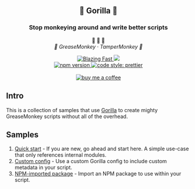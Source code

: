 <h2 align="center">🦍 Gorilla 🦍</h2>
<h3 align="center">Stop monkeying around and write better scripts</h3>

<p align="center">
  <span>
    🙈 🙉 🙊
  </span><br/>
  <em>
    🍌 GreaseMonkey · TamperMonkey 🍌
  </em>
</p>

<p align="center">
  <a href="https://twitter.com/acdlite/status/974390255393505280">
    <img alt="Blazing Fast" src="https://img.shields.io/badge/speed-blazing%20%F0%9F%94%A5-brightgreen.svg?style=flat-square">
    </a>
    <img src="https://img.shields.io/github/repo-size/apsking/gorilla?style=flat-square"></a>
  <br/>
  <a href="https://www.npmjs.com/package/gorilla-build">
    <img alt="npm version" src="https://img.shields.io/npm/v/gorilla-build.svg?style=flat-square">
  </a>
  <a href="#badge">
    <img alt="code style: prettier" src="https://img.shields.io/badge/code_style-prettier-ff69b4.svg?style=flat-square">
  </a>
  </br>
  </br>
  <a href="https://www.buymeacoffee.com/apsking">
    <img alt="buy me a coffee" src="https://img.shields.io/badge/-Buy%20me%20a%20%E2%98%95-blue?style=flat-square"/>
  </a>
</p>

## Intro
This is a collection of samples that use [Gorilla](https://github.com/apsking/gorilla) to create mighty GreaseMonkey scripts without all of the overhead.

## Samples
1. [Quick start](https://github.com/apsking/gorilla-samples/tree/mainline/sample-simple) - If you are new, go ahead and start here. A simple use-case that only references internal modules.
2. [Custom config](https://github.com/apsking/gorilla-samples/tree/mainline/sample-custom-config) - Use a custom Gorilla config to include custom metadata in your script.
3. [NPM-imported package](https://github.com/apsking/gorilla-samples/tree/mainline/sample-npm-package) - Import an NPM package to use within your script.
